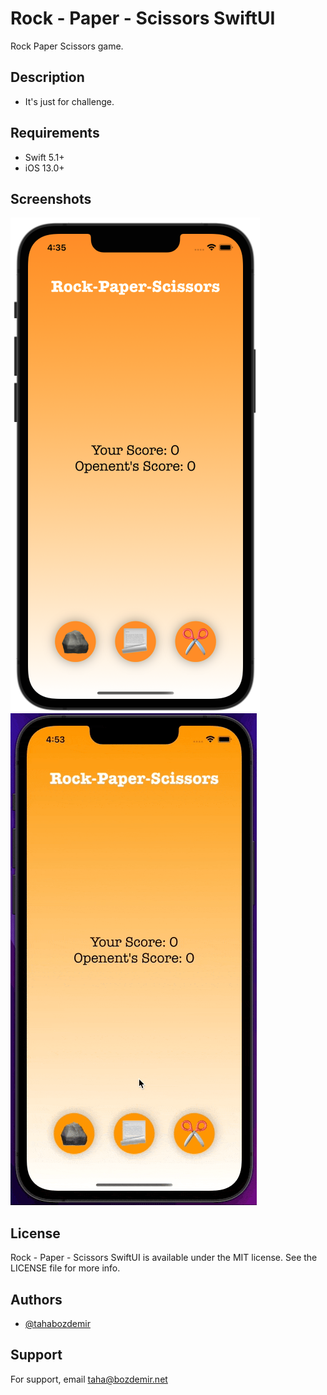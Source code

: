 # Rock - Paper - Scissors SwiftUI
Rock Paper Scissors game.
## Description
- It's just for challenge.
## Requirements
- Swift 5.1+
- iOS 13.0+

## Screenshots

![App Screen Screenshot](ReadmeAssets/homescreen.png)
![App Gif](ReadmeAssets/game.gif)

## License

Rock - Paper - Scissors SwiftUI is available under the MIT license. See the LICENSE file for more info.

## Authors

- [@tahabozdemir](https://www.github.com/tahabozdemir)

## Support

For support, email taha@bozdemir.net


